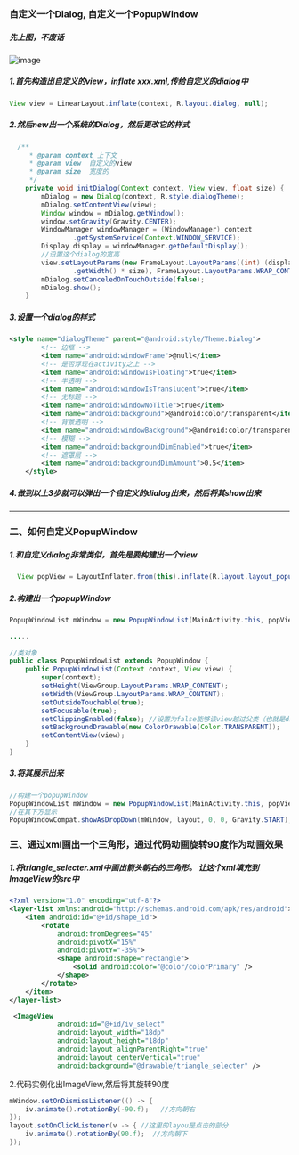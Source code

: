 ### 自定义一个Dialog, 自定义一个PopupWindow

##### 先上图，不废话
![image](https://img-blog.csdnimg.cn/20190613131513221.gif)


##### 1.首先构造出自定义的view，inflate xxx.xml,传给自定义的dialog中

```java
View view = LinearLayout.inflate(context, R.layout.dialog, null);
```



##### 2.然后new出一个系统的Dialog，然后更改它的样式

```java
  /**
     * @param context 上下文
     * @param view  自定义的view
     * @param size  宽度的
     */
    private void initDialog(Context context, View view, float size) {
        mDialog = new Dialog(context, R.style.dialogTheme);
        mDialog.setContentView(view);
        Window window = mDialog.getWindow();
        window.setGravity(Gravity.CENTER);
        WindowManager windowManager = (WindowManager) context
                .getSystemService(Context.WINDOW_SERVICE);
        Display display = windowManager.getDefaultDisplay();
        //设置这个dialog的宽高
        view.setLayoutParams(new FrameLayout.LayoutParams((int) (display
                .getWidth() * size), FrameLayout.LayoutParams.WRAP_CONTENT));
        mDialog.setCanceledOnTouchOutside(false);
        mDialog.show();
    }
```

##### 3.设置一个dialog的样式

```xml
<style name="dialogTheme" parent="@android:style/Theme.Dialog">
        <!-- 边框 -->
        <item name="android:windowFrame">@null</item>
        <!-- 是否浮现在activity之上 -->
        <item name="android:windowIsFloating">true</item>
        <!-- 半透明 -->
        <item name="android:windowIsTranslucent">true</item>
        <!-- 无标题 -->
        <item name="android:windowNoTitle">true</item>
        <item name="android:background">@android:color/transparent</item>
        <!-- 背景透明 -->
        <item name="android:windowBackground">@android:color/transparent</item>
        <!-- 模糊 -->
        <item name="android:backgroundDimEnabled">true</item>
        <!-- 遮罩层 -->
        <item name="android:backgroundDimAmount">0.5</item>
    </style>
```

##### 4.做到以上3步就可以弹出一个自定义的dialog出来，然后将其show出来

---

### 二、如何自定义PopupWindow

##### 1.和自定义dialog非常类似，首先是要构建出一个view

```java
  View popView = LayoutInflater.from(this).inflate(R.layout.layout_popup,
```

##### 2.构建出一个popupWindow

```java
PopupWindowList mWindow = new PopupWindowList(MainActivity.this, popView);

.....
    
//类对象    
public class PopupWindowList extends PopupWindow {
    public PopupWindowList(Context context, View view) {
        super(context);
        setHeight(ViewGroup.LayoutParams.WRAP_CONTENT);
        setWidth(ViewGroup.LayoutParams.WRAP_CONTENT);
        setOutsideTouchable(true);
        setFocusable(true);
        setClippingEnabled(false); //设置为false能够该view越过父类（也就是dialog)大小的限制
        setBackgroundDrawable(new ColorDrawable(Color.TRANSPARENT));
        setContentView(view);
    }
}
```

##### 3.将其展示出来

```java
//构建一个popupWindow 
PopupWindowList mWindow = new PopupWindowList(MainActivity.this, popView);
//在其下方显示
PopupWindowCompat.showAsDropDown(mWindow, layout, 0, 0, Gravity.START);
```



### 三、通过xml画出一个三角形，通过代码动画旋转90度作为动画效果

##### 1.将triangle_selecter.xml中画出箭头朝右的三角形。  让这个xml填充到ImageView的src中

```xml
<?xml version="1.0" encoding="utf-8"?>
<layer-list xmlns:android="http://schemas.android.com/apk/res/android">
    <item android:id="@+id/shape_id">
        <rotate
            android:fromDegrees="45"
            android:pivotX="15%"
            android:pivotY="-35%">
            <shape android:shape="rectangle">
                <solid android:color="@color/colorPrimary" />
            </shape>
        </rotate>
    </item>
</layer-list>
```

```xml
 <ImageView
            android:id="@+id/iv_select"
            android:layout_width="18dp"
            android:layout_height="18dp"
            android:layout_alignParentRight="true"
            android:layout_centerVertical="true"
            android:background="@drawable/triangle_selecter" />
```

2.代码实例化出ImageView,然后将其旋转90度

```java
mWindow.setOnDismissListener(() -> {
    iv.animate().rotationBy(-90.f);   //方向朝右
});
layout.setOnClickListener(v -> { //这里的layou是点击的部分
    iv.animate().rotationBy(90.f);  //方向朝下
});
```

